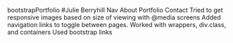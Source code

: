 bootstrapPortfolio
#Julie Berryhill
Nav About Portfolio Contact
Tried to get responsive images based on size of viewing with @media screens
Added navigation links to toggle between pages.
Worked with wrappers, div.class, and containers
Used bootstrap links
